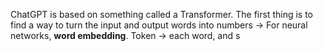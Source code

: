 ChatGPT is based on something called a Transformer.
The first thing is to find a way to turn the input and output words into numbers -> For neural networks, **word embedding**.
Token -> each word, and <EOS> s

